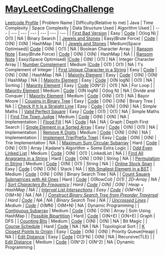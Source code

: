# [MayLeetCodingChallenge](https://leetcode.com/explore/featured/card/may-leetcoding-challenge/)
[Leetcode Profile](https://leetcode.com/ritikajain/)
| Problem Name | Difficulty(Relative to me) | Java | Time Complexity | Space Complexity | Data Structure Used | Algorithm Used |
| --- | --- | --- | --- | --- | --- | --- |
| [First Bad Version](https://leetcode.com/explore/featured/card/may-leetcoding-challenge/534/week-1-may-1st-may-7th/3316/) | Easy | [Code](https://github.com/RitikaJain8818/MayLeetCodingChallenge/blob/master/Week%201/First%20Bad%20Version.java) | O(log N) | O(1) | NA | Binary Search |
| [Jewels and Stones](https://leetcode.com/explore/featured/card/may-leetcoding-challenge/534/week-1-may-1st-may-7th/3317/) | Easy(Brute Force) | [Code](https://github.com/RitikaJain8818/MayLeetCodingChallenge/blob/master/Week%201/Jewels%20and%20Stones.java) | O(N) | O(N) | HashMap | NA |
| [Jewels and Stones](https://leetcode.com/explore/featured/card/may-leetcoding-challenge/534/week-1-may-1st-may-7th/3317/) | Medium(Space Optimised)| [Code](https://github.com/RitikaJain8818/MayLeetCodingChallenge/blob/master/Week%201/Jewels%20and%20Stones%20Optimised.java) | O(N) | O(1) | NA | Boolean Character Array |
| [Ransom Note](https://leetcode.com/explore/featured/card/may-leetcoding-challenge/534/week-1-may-1st-may-7th/3318/) | Easy(Brute Force) | [Code](https://github.com/RitikaJain8818/MayLeetCodingChallenge/blob/master/Week%201/Ransom%20Note.java) | O(N) | O(N) | HashMap | NA |
| [Ransom Note](https://leetcode.com/explore/featured/card/may-leetcoding-challenge/534/week-1-may-1st-may-7th/3318/) | Easy(Space Optimised) |[Code](https://github.com/RitikaJain8818/MayLeetCodingChallenge/blob/master/Week%201/Ransom%20Note%20Optimised.java) | O(N) | O(1) | NA | Integer Character Array |
| [Number Complement](https://leetcode.com/explore/featured/card/may-leetcoding-challenge/534/week-1-may-1st-may-7th/3318/) | Medium |[Code](https://github.com/RitikaJain8818/MayLeetCodingChallenge/blob/master/Week%201/Number%20Complement.java) | O(1) | O(1) | NA | 1's Complement of Integer |
| [First Unique Character in a String](https://leetcode.com/explore/featured/card/may-leetcoding-challenge/534/week-1-may-1st-may-7th/3320/) | Easy | [Code](https://github.com/RitikaJain8818/MayLeetCodingChallenge/blob/master/Week%201/First%20Unique%20Character%20in%20a%20String.java) | O(N) | O(N) | HashMap | NA |
| [Majority Element](https://leetcode.com/explore/featured/card/may-leetcoding-challenge/534/week-1-may-1st-may-7th/3321/) | Easy | [Code](https://github.com/RitikaJain8818/MayLeetCodingChallenge/blob/master/Week%201/Majority%20Element%20using%20HashMap.java) | O(N) | O(N) | HashMap | NA |
| [Majority Element](https://leetcode.com/explore/featured/card/may-leetcoding-challenge/534/week-1-may-1st-may-7th/3321/) | Easy | [Code](https://github.com/RitikaJain8818/MayLeetCodingChallenge/blob/master/Week%201/Majority%20Element%20Using%20Sorting.java) | O(N logN) | O(1) | NA | Sorting |
| [Majority Element](https://leetcode.com/explore/featured/card/may-leetcoding-challenge/534/week-1-may-1st-may-7th/3321/) | Easy | [Code](https://github.com/RitikaJain8818/MayLeetCodingChallenge/blob/master/Week%201/Majority%20Element%20Using%20Loops.java) |O(N^2) | O(1) | NA | For Loop |
| [Majority Element](https://leetcode.com/explore/featured/card/may-leetcoding-challenge/534/week-1-may-1st-may-7th/3321/) | Medium | [Code](https://github.com/RitikaJain8818/MayLeetCodingChallenge/blob/master/Week%201/Majority%20Element%20Using%20Divide%20and%20Conquer.java) | O(N logN) | O(log N) | NA | Divide and Conquer |
| [Majority Element](https://leetcode.com/explore/featured/card/may-leetcoding-challenge/534/week-1-may-1st-may-7th/3321/) | Medium | [Code](https://github.com/RitikaJain8818/MayLeetCodingChallenge/blob/master/Week%201/Majority%20Element%20Bayor%20Moore%20Algorithm.java) | O(N) | O(1) | NA | Bayor Moore |
| [Cousins in Binary Tree](https://leetcode.com/explore/featured/card/may-leetcoding-challenge/534/week-1-may-1st-may-7th/3322/) | Easy | [Code](https://github.com/RitikaJain8818/MayLeetCodingChallenge/blob/master/Week%201/Cousins%20in%20Binary%20Tree.java) | O(N) | O(N) | Binary Tree | NA |
| [Check If It Is a Straight Line](https://leetcode.com/explore/featured/card/may-leetcoding-challenge/535/week-2-may-8th-may-14th/3323/) | Easy | [Code](https://github.com/RitikaJain8818/MayLeetCodingChallenge/blob/master/Week%201/Check%20If%20It%20Is%20a%20Straight%20Line.java) | O(N) | O(N) | NA | Simple Maths |
| [Valid Perfect Square](https://leetcode.com/explore/featured/card/may-leetcoding-challenge/535/week-2-may-8th-may-14th/3324/) | Easy | [Code](https://github.com/RitikaJain8818/MayLeetCodingChallenge/blob/master/Week%202/Valid%20Perfect%20Square.java) | O(1) | O(1) | NA | Simple Maths |
| [Find The Town Judge](https://leetcode.com/explore/featured/card/may-leetcoding-challenge/535/week-2-may-8th-may-14th/3325/) | Medium | [Code](https://github.com/RitikaJain8818/MayLeetCodingChallenge/blob/master/Week%202/Find%20the%20town%20judge.java) | O(N) | O(N) | NA | Implementation |
| [Flood Fill](https://leetcode.com/explore/challenge/card/may-leetcoding-challenge/535/week-2-may-8th-may-14th/3326/) | NA | [Code](https://github.com/RitikaJain8818/MayLeetCodingChallenge/blob/master/Week%202/Flood%20Fill.java) | NA | NA | Graph | Depth First Search |
| [Single Element in a Sorted Array](https://leetcode.com/explore/challenge/card/may-leetcoding-challenge/535/week-2-may-8th-may-14th/3327/) | Easy | [Code](https://github.com/RitikaJain8818/MayLeetCodingChallenge/blob/master/Week%202/Single%20Element%20in%20a%20Sorted%20Array.java) | O(N) | O(1) | NA | Implementation |
| [Remove K Digits](https://leetcode.com/explore/challenge/card/may-leetcoding-challenge/535/week-2-may-8th-may-14th/3328/) | Medium | [Code](https://github.com/RitikaJain8818/MayLeetCodingChallenge/blob/master/Week%202/Remove%20K%20Digits.java) | O(N) | O(N) | NA | Implementation |
| [Implement Trie(Prefix Tree)](https://leetcode.com/explore/challenge/card/may-leetcoding-challenge/535/week-2-may-8th-may-14th/3329/) | Easy | [Code](https://github.com/RitikaJain8818/MayLeetCodingChallenge/blob/master/Week%202/Implement%20Trie(Prefix%20Tree).java) | O(N) | O(N) | Trie Implementation | NA |
| [Maximum Sum Circular Subarray](https://leetcode.com/explore/featured/card/may-leetcoding-challenge/536/week-3-may-15th-may-21st/3330/) | Hard | [Code](https://github.com/RitikaJain8818/MayLeetCodingChallenge/blob/master/Week%203/Maximum%20Sum%20Circular%20Subarray.java) | O(N) | O(1) | Array | Kadane's Algorithm + Some Extra Logic  |
| [Odd Even Linked List](https://leetcode.com/explore/featured/card/may-leetcoding-challenge/536/week-3-may-15th-may-21st/3331/) | Medium | [Code](https://github.com/RitikaJain8818/MayLeetCodingChallenge/blob/master/Week%203/Odd%20Even%20Linked%20List.java) | O(N) | O(1) | LinkedList | NA  |
| [Find All Anagrams in a String](https://leetcode.com/explore/featured/card/may-leetcoding-challenge/536/week-3-may-15th-may-21st/3332/) | Hard | [Code](https://github.com/RitikaJain8818/MayLeetCodingChallenge/blob/master/Week%203/Find%20All%20Anagrams%20in%20a%20String.java) | O(N) | O(N) | String | NA  |
| [Permutation in String](https://leetcode.com/explore/featured/card/may-leetcoding-challenge/536/week-3-may-15th-may-21st/3333/) | Medium | [Code](https://github.com/RitikaJain8818/MayLeetCodingChallenge/blob/master/Week%203/Permutation%20in%20String.java) | O(N) | O(1) | String | NA |
| [Online Stock Span](https://leetcode.com/explore/featured/card/may-leetcoding-challenge/536/week-3-may-15th-may-21st/3334/) | Easy | [Code](https://github.com/RitikaJain8818/MayLeetCodingChallenge/blob/master/Week%203/Online%20Stock%20Span.java) | O(N) | O(N) | Stack | NA |
| [Kth Smallest Element in a BST](https://leetcode.com/explore/featured/card/may-leetcoding-challenge/536/week-3-may-15th-may-21st/3335/) | Medium | [Code](https://github.com/RitikaJain8818/MayLeetCodingChallenge/blob/master/Week%203/Kth%20Smallest%20Element%20in%20a%20BST.java) | O(N) | O(N) | Binary Search Tree | NA |
| [Count Square Submatrices with All Ones](https://leetcode.com/explore/featured/card/may-leetcoding-challenge/536/week-3-may-15th-may-21st/3336/) | Hard | [Code](https://github.com/RitikaJain8818/MayLeetCodingChallenge/blob/master/Week%203/Count%20Square%20Submatrices%20with%20All%20Ones) | O(Row*Col) | O(1) | 2D-Array | NA |
| [Sort Characters By Frequency](https://leetcode.com/explore/featured/card/may-leetcoding-challenge/537/week-4-may-22nd-may-28th/3337/) | Hard | [Code](https://github.com/RitikaJain8818/MayLeetCodingChallenge/blob/master/Week%204/Sort%20Characters%20By%20Frequency) | O(N) | O(N) | Heap + HashMap | NA |
| [Interval List Intersections](https://leetcode.com/explore/featured/card/may-leetcoding-challenge/537/week-4-may-22nd-may-28th/3338/) | Easy | [Code](https://github.com/RitikaJain8818/MayLeetCodingChallenge/blob/master/Week%204/Interval%20List%20Intersections.java) | O(M+N) | O(M+N) | NA | NA |
| [Construct Binary Search Tree from Preorder Traversal](https://leetcode.com/explore/featured/card/may-leetcoding-challenge/537/week-4-may-22nd-may-28th/3339/) | Hard | [Code](https://github.com/RitikaJain8818/MayLeetCodingChallenge/blob/master/Week%204/Construct%20Binary%20Search%20Tree%20from%20Preorder%20Traversal.java) | NA | NA | Binary Search Tree | NA |
| [Uncrossed Lines](https://leetcode.com/explore/featured/card/may-leetcoding-challenge/537/week-4-may-22nd-may-28th/3340/) | Medium | [Code](https://github.com/RitikaJain8818/MayLeetCodingChallenge/blob/master/Week%204/Uncrossed%20Lines.java) | O(M*N) | O(M*N) | NA | Dynamic Programming |
| [Contiguous Subarray](https://leetcode.com/explore/featured/card/may-leetcoding-challenge/537/week-4-may-22nd-may-28th/3341/) | Medium | [Code](https://github.com/RitikaJain8818/MayLeetCodingChallenge/blob/master/Week%204/Contiguous%20Subarray) | O(N) | O(N) | Array | Soln Using HashMap |
| [Possible Bipartition](https://leetcode.com/explore/challenge/card/may-leetcoding-challenge/537/week-4-may-22nd-may-28th/3342/) | Hard | [Code](https://github.com/RitikaJain8818/MayLeetCodingChallenge/blob/master/Week%204/Possible%20Bipartition.java) | O(N+E) | O(N+E) | Graph | DFS |
| [Counting Bits](https://leetcode.com/explore/challenge/card/may-leetcoding-challenge/537/week-4-may-22nd-may-28th/3343/) | Medium | [Code](https://github.com/RitikaJain8818/MayLeetCodingChallenge/blob/master/Week%204/Counting%20Bits.java) | O(N) | O(N) | NA | Bit Magic |
| [Course Schedule](https://leetcode.com/explore/challenge/card/may-leetcoding-challenge/538/week-5-may-29th-may-31st/3344/) | Hard | [Code](https://github.com/RitikaJain8818/MayLeetCodingChallenge/blob/master/Week%205/Course%20Schedule.java) | NA | NA | NA | Topological Sort |
| [K Closest Points to Origin](https://leetcode.com/explore/challenge/card/may-leetcoding-challenge/538/week-5-may-29th-may-31st/3345/) | Easy | [Code](https://github.com/RitikaJain8818/MayLeetCodingChallenge/blob/master/Week%205/K%20Closest%20Points%20to%20Origin.java) | O(N) | O(N) | Priority Queue(Heap) | NA |
| [Edit Distance](https://leetcode.com/explore/challenge/card/may-leetcoding-challenge/538/week-5-may-29th-may-31st/3346/) | Easy | [Code](https://github.com/RitikaJain8818/MayLeetCodingChallenge/blob/master/Week%205/Edit%20Distance%20Recursive.java) | O(3^N) | O(N) | NA | Recursive(TLE) |
| [Edit Distance](https://leetcode.com/explore/challenge/card/may-leetcoding-challenge/538/week-5-may-29th-may-31st/3346/) | Medium | [Code](https://github.com/RitikaJain8818/MayLeetCodingChallenge/blob/master/Week%205/Edit%20Distance%20DP.java) | O(N^2) | O(N^2) | NA | Dynamic Programming |
